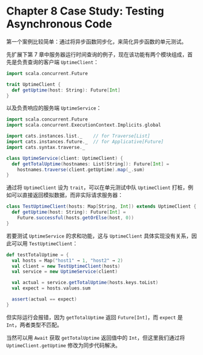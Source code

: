 # Chapter 8 Case Study: Testing Asynchronous Code

第一个案例比较简单：通过将异步函数同步化，来简化异步函数的单元测试。

先扩展下第 7 章中服务器运行时间查询的例子，现在该功能有两个模块组成，首先是负责查询的客户端 `UptimeClient`：

```Scala
import scala.concurrent.Future

trait UptimeClient {
  def getUptime(host: String): Future[Int]
}
```

以及负责响应的服务端 `UptimeService`：

```Scala
import scala.concurrent.Future
import scala.concurrent.ExecutionContext.Implicits.global

import cats.instances.list._    // for Traverse[List]
import cats.instances.future._  // for Applicative[Future]
import cats.syntax.traverse._

class UptimeService(client: UptimeClient) {
  def getTotalUptime(hostnames: List[String]): Future[Int] =
    hostnames.traverse(client.getUptime).map(_.sum)
}
```

通过将 `UptimeClient` 设为 `trait`，可以在单元测试中队 `UptimeClient` 打桩，例如可以直接返回模拟数据，而非实际请求服务器：

```Scala
class TestUptimeClient(hosts: Map[String, Int]) extends UptimeClient {
  def getUptime(host: String): Future[Int] =
    Future.successful(hosts.getOrElse(host, 0))
}
```

若要测试 `UptimeService` 的求和功能，这与 `UptimeClient` 具体实现没有关系，因此可以用 `TestUptimeClient`：

```Scala
def testTotalUptime = {
  val hosts = Map("host1" → 1, "host2" → 2)
  val client = new TestUptimeClient(hosts)
  val service = new UptimeService(client)

  val actual = service.getTotalUptime(hosts.keys.toList)
  val expect = hosts.values.sum

  assert(actual == expect)
}
```

但实际运行会报错，因为 `getTotalUptime` 返回 `Future[Int]`，而 `expect` 是 `Int`，两者类型不匹配。

当然可以用 `Await` 获取 `getTotalUptime` 返回值中的 `Int`，但这里我们通过将 `UptimeClient.getUptime` 修改为同步代码解决。
